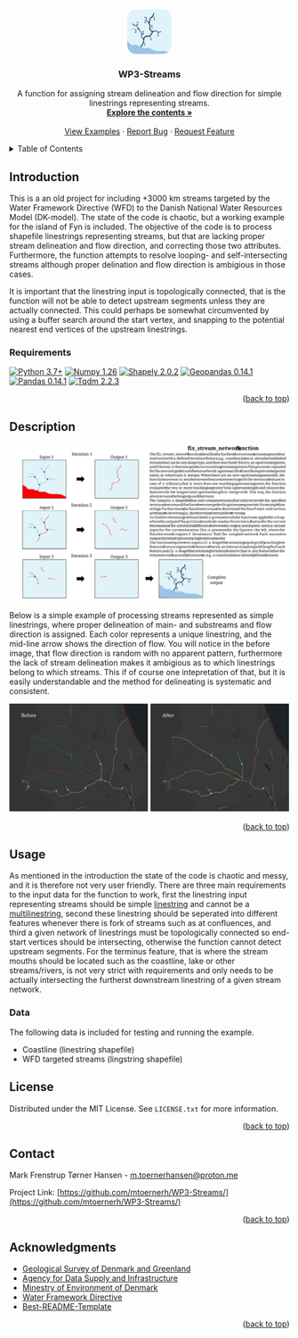 <a name="readme-top"></a>

<!-- PROJECT LOGO -->
<br />
<div align="center">
  <a href="https://github.com/mtoernerh/WP3-Streams">
    <img src="images/logo_WP3.svg" alt="Logo" width="80" height="80">
  </a>

  <h3 align="center">WP3-Streams</h3>

  <p align="center">
    A function for assigning stream delineation and flow direction for simple linestrings representing streams.
    <br />
    <a href="https://github.com/mtoernerh"><strong>Explore the contents »</strong></a>
    <br />
    <br />
    <a href="https://github.com/mtoernerh/WP3-Streams/tree/main/example">View Examples</a>
    ·
    <a href="https://github.com/mtoernerh/WP3-Streams/issues">Report Bug</a>
    ·
    <a href="https://github.com/mtoernerh/WP3-Streams/issues">Request Feature</a>
  </p>
</div>

<!-- TABLE OF CONTENTS -->
<details>
  <summary>Table of Contents</summary>
  <ol>
    <li>
      <a href="#introduction">Introduction</a>
      <ul>
        <li><a href="#requirements">Requirements</a></li>
      </ul>
    </li>
    <li>
      <a href="#description">Description</a>
    </li>
    <li>
      <a href="#usage">Usage</a></li>
      <ul>
        <li><a href="#data">Data</a></li>
      </ul>
    </li>
    <li><a href="#license">License</a></li>
    <li><a href="#contact">Contact</a></li>
    <li><a href="#acknowledgments">Acknowledgments</a></li>
  </ol>
</details>

## Introduction
This is a an old project for including +3000 km streams targeted by the Water Framework Directive (WFD) to the Danish National Water Resources Model (DK-model). The state of the code is chaotic, but a working example for the island of Fyn is included. The objective of the code is to process shapefile linestrings representing streams, but that are lacking proper stream delineation and flow direction, and correcting those two attributes. Furthermore, the function attempts to resolve looping- and self-intersecting streams although proper delination and flow direction is ambigious in those cases.

It is important that the linestring input is topologically connected, that is the function will not be able to detect upstream segments unless they are actually connected. This could perhaps be somewhat circumvented by using a buffer search around the start vertex, and snapping to the potential nearest end vertices of the upstream linestrings.

### Requirements

[![Python 3.7+](https://img.shields.io/badge/Python-3.7+-blue.svg)](https://www.python.org/downloads/release/python-376/)
[![Numpy 1.26](https://img.shields.io/badge/numpy-1.26-blue.svg?logo=numpy)](https://numpy.org/devdocs/index.html) 
[![Shapely 2.0.2](https://img.shields.io/badge/shapely-2.0.2%20-blue.svg?logo=shapely)](https://shapely.readthedocs.io/en/stable/manual.html)
[![Geopandas 0.14.1](https://img.shields.io/badge/geopandas-0.14.1-blue.svg?logo=pandas)](https://geopandas.org/en/stable/)
[![Pandas 0.14.1](https://img.shields.io/badge/pandas-2.1.3-blue.svg?logo=pandas)](https://pandas.pydata.org/)
[![Tqdm 2.2.3](https://img.shields.io/badge/tqdm-2.2.3-blue.svg?logo=tqdm)](https://tqdm.github.io/)
<p align="right">(<a href="#readme-top">back to top</a>)</p>

## Description
![Description](images/WP3_description.svg)

Below is a simple example of processing streams represented as simple linestrings, where proper delineation of main- and substreams and flow direction is assigned. Each color represents a unique linestring, and the mid-line arrow shows the direction of flow. You will notice in the before image, that flow direction is random with no apparent pattern, furthermore the lack of stream delineation makes it ambigious as to which linestrings belong to which streams. This if of course one intepretation of that, but it is easily understandable and the method for delineating is systematic and consistent.



![Example](images/stream_correction.svg)

<p align="right">(<a href="#readme-top">back to top</a>)</p>

## Usage

As mentioned in the introduction the state of the code is chaotic and messy, and it is therefore not very user friendly. There are three main requirements to the input data for the function to work, first the linestring input representing streams should be simple [linestring](https://help.arcgis.com/en/geodatabase/10.0/sdk/arcsde/concepts/geometry/shapes/types.htm) and cannot be a [multilinestring](https://help.arcgis.com/en/geodatabase/10.0/sdk/arcsde/concepts/geometry/shapes/types.htm), second these linestring should be seperated into different features whenever there is fork of streams such as at confluences, and third a given network of linestrings must be topologically connected so end-start vertices should be intersecting, otherwise the function cannot detect upstream segments.
For the terminus feature, that is where the stream mouths should be located such as the coastline, lake or other streams/rivers, is not very strict with requirements and only needs to be actually intersecting the furtherst downstream linestring of a given stream network.

### Data

The following data is included for testing and running the example.
* Coastline (linestring shapefile)
* WFD targeted streams (lingstring shapefile)


## License

Distributed under the MIT License. See `LICENSE.txt` for more information.

<p align="right">(<a href="#readme-top">back to top</a>)</p>

## Contact

Mark Frenstrup Tørner Hansen - m.toernerhansen@proton.me

Project Link: [https://github.com/mtoernerh/WP3-Streams/](https://github.com/mtoernerh/WP3-Streams/)

<p align="right">(<a href="#readme-top">back to top</a>)</p>

## Acknowledgments

* [Geological Survey of Denmark and Greenland](https://eng.geus.dk/)
* [Agency for Data Supply and Infrastructure](https://eng.sdfi.dk/)
* [Minestry of Environment of Denmark](https://eng.mst.dk/)
* [Water Framework Directive](https://environment.ec.europa.eu/topics/water/water-framework-directive_en)
* [Best-README-Template](https://github.com/othneildrew/Best-README-Template)
<p align="right">(<a href="#readme-top">back to top</a>)</p>

<!-- MARKDOWN LINKS & IMAGES -->
<!-- https://www.markdownguide.org/basic-syntax/#reference-style-links -->

[Example]: https://github.com/mtoernerh/WP3-Streams/images/stream_correction.svg
